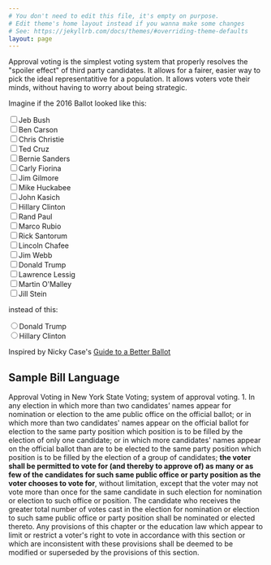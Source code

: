 ```yaml
---
# You don't need to edit this file, it's empty on purpose.
# Edit theme's home layout instead if you wanna make some changes
# See: https://jekyllrb.com/docs/themes/#overriding-theme-defaults
layout: page
---
```


Approval voting is the simplest voting system that properly resolves the "spoiler effect" of third party candidates. It allows for a fairer, easier way to pick the ideal representatitive for a population. It allows voters vote their minds, without having to worry about being strategic.

Imagine if the 2016 Ballot looked like this: 

<div>
<p>
<form action="">
  <input type="checkbox" name="candidate" value="Jeb Bush">Jeb Bush<br>
  <input type="checkbox" name="candidate" value="Ben Carson">Ben Carson<br>
  <input type="checkbox" name="candidate" value="Chris Christie">Chris Christie<br>
  <input type="checkbox" name="candidate" value="Ted Cruz">Ted Cruz<br>
  <input type="checkbox" name="candidate" value="Bernie Sanders  ">Bernie Sanders<br>
  <input type="checkbox" name="candidate" value="Carly Fiorina">Carly Fiorina<br>
  <input type="checkbox" name="candidate" value="Jim Gilmore">Jim Gilmore<br>
  <input type="checkbox" name="candidate" value="Mike Huckabee">Mike Huckabee<br>
  <input type="checkbox" name="candidate" value="John Kasich">John Kasich<br>
  <input type="checkbox" name="candidate" value="Hillary Clinton ">Hillary Clinton<br>
  <input type="checkbox" name="candidate" value="Rand Paul">Rand Paul<br>
  <input type="checkbox" name="candidate" value="Marco Rubio">Marco Rubio<br>
  <input type="checkbox" name="candidate" value="Rick Santorum">Rick Santorum<br>
  <input type="checkbox" name="candidate" value="Lincoln Chafee">Lincoln Chafee<br>
  <input type="checkbox" name="candidate" value="Jim Webb">Jim Webb<br>
  <input type="checkbox" name="candidate" value="Donald Trump">Donald Trump<br>
  <input type="checkbox" name="candidate" value="Lawrence Lessig">Lawrence Lessig<br>
  <input type="checkbox" name="candidate" value="Martin O'Malley ">Martin O'Malley<br>
  <input type="checkbox" name="candidate" value="Jill Stein">Jill Stein<br>
</form></p></div>

instead of this:
<div><p><form action="">
<input type="radio" name="candidate" value="Donald Trump">Donald Trump<br>
  <input type="radio" name="candidate" value="Hillary Clinton ">Hillary Clinton<br>
</form></p></div>


Inspired by Nicky Case's [Guide to a Better Ballot](http://ncase.me/ballot/)

## Sample Bill Language

Approval Voting in New York State
Voting; system of approval voting. 1. In any election in which more than two candidates’ names appear for nomination or election to the ame public office on the official ballot; or in which more than two candidates' names appear on the official ballot for election to the same party position which position is to be filled by the election of only one candidate; or in which more candidates' names appear on the official ballot than are to be elected to the same party position which position is to be filled by the election of a group of candidates; **the voter shall be permitted to vote for (and thereby to approve of) as many or as few of the candidates for such same public office or party position as the voter chooses to vote for**, without limitation, except that the voter may not vote more than once for the same candidate in such election for nomination or election to such office or position. The candidate who receives the greater total number of votes cast in the election for nomination or election to such same public office or party position shall be nominated or elected thereto. Any provisions of this chapter or the education law which appear to limit or restrict a voter's right to vote in accordance with this section or which are inconsistent with these provisions shall be deemed to be modified or superseded by the provisions of this section.
 
 
